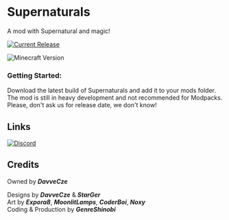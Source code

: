 # Supernaturals
A mod with Supernatural and magic!

[![Current Release](https://img.shields.io/github/v/release/DavveCze/Supernaturals?include_prereleases&label=Latest%20Mod%20Version&style=for-the-badge)](https://github.com/DavveCze/Supernaturals/releases)
 
![Minecraft Version](https://img.shields.io/badge/minecraft_version-1.15.2-blue.svg?longCache=true&style=for-the-badge)

### Getting Started:
Download the latest build of Supernaturals and add it to your mods folder. The mod is still in heavy development and not recommended for Modpacks. Please, don't ask us for release date, we don't know!  

## Links

[![Discord](https://img.shields.io/badge/Discord-Join%20our%20server!-7289da.svg?longCache=true&style=for-the-badge)](https://discord.gg/eU8J9tb)

## Credits
Owned by ***DavveCze***  

Designs by ***DavveCze*** & ***StarGer***  
Art by ***Expora8***, ***MoonlitLamps***, ***CoderBoi***, ***Noxy***  
Coding & Production by ***GenreShinobi*** 
